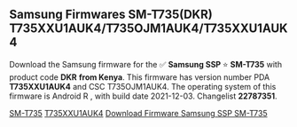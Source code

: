 <h2>Samsung Firmwares SM-T735(DKR) T735XXU1AUK4/T735OJM1AUK4/T735XXU1AUK4</h2>
Download the Samsung firmware for the ✅ <strong>Samsung SSP </strong> ⭐ <strong>SM-T735</strong> with product code <strong>DKR</strong> <strong> from Kenya</strong>. This firmware has version number PDA <strong>T735XXU1AUK4</strong> and CSC T735OJM1AUK4. The operating system of this firmware is Android R , with build date 2021-12-03. Changelist <strong>22787351</strong>.


[SM-T735](https://samfirm.shop/samsung/model/SM-T735)
[T735XXU1AUK4](https://samfirm.shop/samsung/pda/T735XXU1AUK4)
[Download Firmware Samsung SSP SM-T735](https://samfirm.shop/samsung/firmware/479981)
